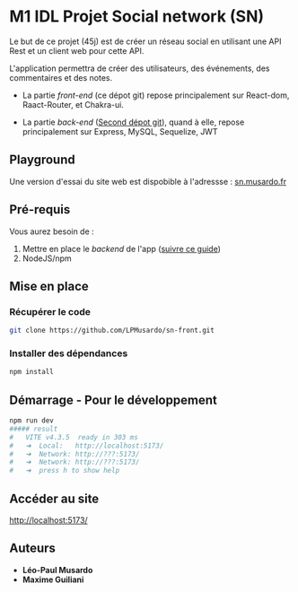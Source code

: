 # M1 IDL Projet Social network (SN)

Le but de ce projet (45j) est de créer un réseau social en utilisant une API Rest et un client web pour cette API.

L'application permettra de créer des utilisateurs, des événements, des commentaires et des notes.  

- La partie _front-end_ (ce dépot git) repose principalement sur React-dom, Raact-Router, et Chakra-ui.

- La partie _back-end_ ([Second dépot git](https://github.com/LPMusardo/sn-back)),  quand à elle, repose principalement sur Express, MySQL, Sequelize, JWT


## Playground
Une version d'essai du site web est dispobible à l'adressse : [sn.musardo.fr](https://sn.musardo.fr)


## Pré-requis
Vous aurez besoin de :
1. Mettre en place le _backend_ de l'app ([suivre ce guide](https://github.com/LPMusardo/sn-back))
1. NodeJS/npm

## Mise en place

### Récupérer le code
```bash
git clone https://github.com/LPMusardo/sn-front.git
```

### Installer des dépendances
```bash
npm install
```


## Démarrage - Pour le développement
```bash
npm run dev
##### result
#   VITE v4.3.5  ready in 303 ms
#   ➜  Local:   http://localhost:5173/
#   ➜  Network: http://???:5173/
#   ➜  Network: http://???:5173/
#   ➜  press h to show help
```

## Accéder au site

[http://localhost:5173/](http://localhost:5173/)


## Auteurs
* **Léo-Paul Musardo**
* **Maxime Guiliani**  
